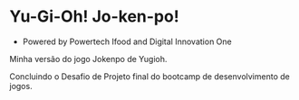 # Yu-Gi-Oh! Jo-ken-po!
- Powered by Powertech Ifood and Digital Innovation One

Minha versão do jogo Jokenpo de Yugioh.

Concluindo o Desafio de Projeto final do bootcamp de desenvolvimento de jogos.

